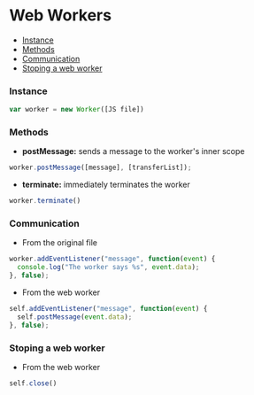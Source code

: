# Web Workers
- [Instance](#instance)
- [Methods](#methods)
- [Communication](#communication)
- [Stoping a web worker](#stoping-a-web-worker)
### Instance
```javascript
var worker = new Worker([JS file])
```
### Methods
- **postMessage:** sends a message to the worker's inner scope
```javascript
worker.postMessage([message], [transferList]);
```
- **terminate:** immediately terminates the worker
```javascript
worker.terminate()
```
### Communication
- From the original file
```javascript
worker.addEventListener("message", function(event) {
  console.log("The worker says %s", event.data);
}, false);
```
- From the web worker
```javascript
self.addEventListener("message", function(event) {
  self.postMessage(event.data);
}, false);
```
### Stoping a web worker
- From the web worker
```javascript
self.close()
```